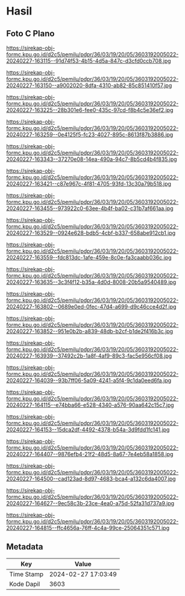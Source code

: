 # Hasil

## Foto C Plano

https://sirekap-obj-formc.kpu.go.id/d2c5/pemilu/pdpr/36/03/19/20/05/3603192005022-20240227-163115--91d74f53-4b15-4d5a-847c-d3cfd0ccb708.jpg

https://sirekap-obj-formc.kpu.go.id/d2c5/pemilu/pdpr/36/03/19/20/05/3603192005022-20240227-163150--a9002020-8dfa-4310-ab82-85c851410f57.jpg

https://sirekap-obj-formc.kpu.go.id/d2c5/pemilu/pdpr/36/03/19/20/05/3603192005022-20240227-163225--28b301e6-fee0-435c-97cd-f8b4c5e36ef2.jpg

https://sirekap-obj-formc.kpu.go.id/d2c5/pemilu/pdpr/36/03/19/20/05/3603192005022-20240227-163259--0e4125f5-fc23-4027-895c-8613f87b3886.jpg

https://sirekap-obj-formc.kpu.go.id/d2c5/pemilu/pdpr/36/03/19/20/05/3603192005022-20240227-163343--37270e08-14ea-490a-94c7-8b5cd4b4f835.jpg

https://sirekap-obj-formc.kpu.go.id/d2c5/pemilu/pdpr/36/03/19/20/05/3603192005022-20240227-163421--c87e967c-4f81-4705-93fd-13c30a79b518.jpg

https://sirekap-obj-formc.kpu.go.id/d2c5/pemilu/pdpr/36/03/19/20/05/3603192005022-20240227-163455--973922c0-63ee-4b4f-ba02-c31b7af661aa.jpg

https://sirekap-obj-formc.kpu.go.id/d2c5/pemilu/pdpr/36/03/19/20/05/3603192005022-20240227-163529--0924e628-bdb5-4cbf-b337-658abe912cb1.jpg

https://sirekap-obj-formc.kpu.go.id/d2c5/pemilu/pdpr/36/03/19/20/05/3603192005022-20240227-163559--fdc813dc-1afe-459e-8c0e-fa3caabb036c.jpg

https://sirekap-obj-formc.kpu.go.id/d2c5/pemilu/pdpr/36/03/19/20/05/3603192005022-20240227-163635--3c3f4f12-b35a-4d0d-8008-20b5a9540489.jpg

https://sirekap-obj-formc.kpu.go.id/d2c5/pemilu/pdpr/36/03/19/20/05/3603192005022-20240227-163802--0689e0ed-0fec-47d4-a699-d9c46cce4d2f.jpg

https://sirekap-obj-formc.kpu.go.id/d2c5/pemilu/pdpr/36/03/19/20/05/3603192005022-20240227-163852--951e0b2b-a839-48db-b2cf-b1de2f416b3c.jpg

https://sirekap-obj-formc.kpu.go.id/d2c5/pemilu/pdpr/36/03/19/20/05/3603192005022-20240227-163939--37492c2b-1a8f-4af9-89c3-fac5e956cf08.jpg

https://sirekap-obj-formc.kpu.go.id/d2c5/pemilu/pdpr/36/03/19/20/05/3603192005022-20240227-164039--93b7ff06-5a09-4241-a5f4-9c1da0eed6fa.jpg

https://sirekap-obj-formc.kpu.go.id/d2c5/pemilu/pdpr/36/03/19/20/05/3603192005022-20240227-164115--e74bba66-e528-4340-a576-90aa642c15c7.jpg

https://sirekap-obj-formc.kpu.go.id/d2c5/pemilu/pdpr/36/03/19/20/05/3603192005022-20240227-164153--15dca2df-4492-4378-b54a-3d9fdd1fc141.jpg

https://sirekap-obj-formc.kpu.go.id/d2c5/pemilu/pdpr/36/03/19/20/05/3603192005022-20240227-164407--9876efb4-21f2-48d5-8a67-7e4eb58a1858.jpg

https://sirekap-obj-formc.kpu.go.id/d2c5/pemilu/pdpr/36/03/19/20/05/3603192005022-20240227-164500--cad123ad-8d97-4683-bca4-a132c6da4007.jpg

https://sirekap-obj-formc.kpu.go.id/d2c5/pemilu/pdpr/36/03/19/20/05/3603192005022-20240227-164627--9ec58c3b-23ce-4ea0-a75d-52fa31d737a9.jpg

https://sirekap-obj-formc.kpu.go.id/d2c5/pemilu/pdpr/36/03/19/20/05/3603192005022-20240227-164815--ffc4656a-76ff-4c4a-99ce-25064351c571.jpg


## Metadata

| Key        | Value               |
| ---------- | ------------------- |
| Time Stamp | 2024-02-27 17:03:49 |
| Kode Dapil | 3603                |



